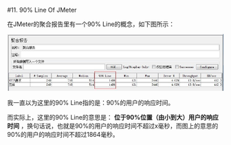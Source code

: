 #11. 90% Line Of JMeter

  在JMeter的聚合报告里有一个90% Line的概念，如下图所示：
  
  <img src="images/90%25Line.jpg" />

  我一直以为这里的90% Line指的是：90%的用户的响应时间。
  
  而实际上，这里的90% Line的意思是： __位于90%位置（由小到大）用户的响应时间__ ，换句话说，也就是90%的用户的响应时间不超过x毫秒，而图上的意思的90%的用户的响应时间不超过1864毫秒。
